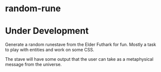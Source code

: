 # random-rune
 
# Under Development
Generate a random runestave from the Elder Futhark for fun.
Mostly a task to play with entities and work on some CSS.

The stave will have some output that the user can take as a metaphysical message from the universe.

